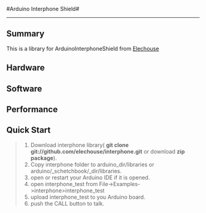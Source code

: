 #Arduino Interphone Shield#

-----------------
Summary
-------
This is a library for ArduinoInterphoneShield from [Elechouse](http://www.elechouse.com "elechouse")

Hardware
--------
<!-- add picture here -->

Software
--------

Performance
-----------

Quick Start
-----------

>1. Download interphone library\( **git clone git://github.com/elechouse/interphone.git** or download **zip package**\).
>2. Copy interphone folder to arduino\_dir/libraries or arduino/_schetchbook/_dir/libraries.
>3. open or restart your Arduino IDE if it is opened.
>4. open interphone_test from File->Examples->interphone>interphone\_test
>5. upload interphone\_test to you Arduino board.
>6. push the CALL button to talk.
>
